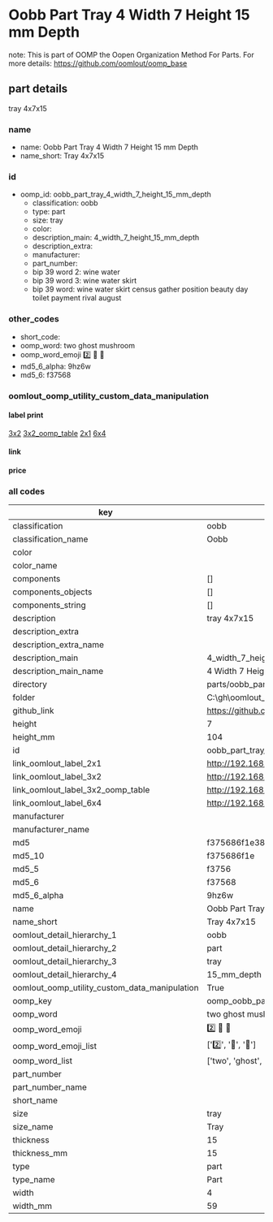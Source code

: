 # Oobb Part Tray 4 Width 7 Height 15 mm Depth  

note: This is part of OOMP the Oopen Organization Method For Parts. For more details: https://github.com/oomlout/oomp_base

##  part details
  



tray 4x7x15



### name
* name: Oobb Part Tray 4 Width 7 Height 15 mm Depth
* name_short: Tray 4x7x15 
### id
* oomp_id: oobb_part_tray_4_width_7_height_15_mm_depth
  * classification: oobb
  * type: part
  * size: tray
  * color: 
  * description_main: 4_width_7_height_15_mm_depth
  * description_extra: 
  * manufacturer: 
  * part_number: 
  * bip 39 word 2: wine water
  * bip 39 word 3: wine water skirt
  * bip 39 word: wine water skirt census gather position beauty day toilet payment rival august

### other_codes
* short_code: 
* oomp_word: two ghost mushroom
* oomp_word_emoji :two: :ghost: :mushroom:
* md5_6_alpha: 9hz6w
* md5_6: f37568






### oomlout_oomp_utility_custom_data_manipulation
#### label print
[3x2](http://192.168.1.245:1112/?label=oomp%209hz6w)
[3x2_oomp_table](http://192.168.1.108:1112/?label=oomp%209hz6w)
[2x1](http://192.168.1.242:1112/?label=oomp%209hz6w)
[6x4](http://192.168.1.55:1112/?label=oomp%209hz6w)    

#### link

                              

#### price







### all codes 
| key | value |  
| --- | --- |  
| classification | oobb |  
| classification_name | Oobb |  
| color |  |  
| color_name |  |  
| components | [] |  
| components_objects | [] |  
| components_string | [] |  
| description | tray 4x7x15 |  
| description_extra |  |  
| description_extra_name |  |  
| description_main | 4_width_7_height_15_mm_depth |  
| description_main_name | 4 Width 7 Height 15 mm Depth |  
| directory | parts/oobb_part_tray_4_width_7_height_15_mm_depth |  
| folder | C:\gh\oomlout_oobb_version_4_generated_parts\parts\oobb_part_tray_4_width_7_height_15_mm_depth |  
| github_link | https://github.com/oomlout/oomlout_oomp_part_src/tree/main/parts/oobb_part_tray_4_width_7_height_15_mm_depth |  
| height | 7 |  
| height_mm | 104 |  
| id | oobb_part_tray_4_width_7_height_15_mm_depth |  
| link_oomlout_label_2x1 | http://192.168.1.242:1112/?label=oomp%209hz6w |  
| link_oomlout_label_3x2 | http://192.168.1.245:1112/?label=oomp%209hz6w |  
| link_oomlout_label_3x2_oomp_table | http://192.168.1.108:1112/?label=oomp%209hz6w |  
| link_oomlout_label_6x4 | http://192.168.1.55:1112/?label=oomp%209hz6w |  
| manufacturer |  |  
| manufacturer_name |  |  
| md5 | f375686f1e380276a1b03255957df7dc |  
| md5_10 | f375686f1e |  
| md5_5 | f3756 |  
| md5_6 | f37568 |  
| md5_6_alpha | 9hz6w |  
| name | Oobb Part Tray 4 Width 7 Height 15 mm Depth |  
| name_short | Tray 4x7x15  |  
| oomlout_detail_hierarchy_1 | oobb |  
| oomlout_detail_hierarchy_2 | part |  
| oomlout_detail_hierarchy_3 | tray |  
| oomlout_detail_hierarchy_4 | 15_mm_depth |  
| oomlout_oomp_utility_custom_data_manipulation | True |  
| oomp_key | oomp_oobb_part_tray_4_width_7_height_15_mm_depth |  
| oomp_word | two ghost mushroom |  
| oomp_word_emoji | :two: :ghost: :mushroom: |  
| oomp_word_emoji_list | [':two:', ':ghost:', ':mushroom:'] |  
| oomp_word_list | ['two', 'ghost', 'mushroom'] |  
| part_number |  |  
| part_number_name |  |  
| short_name |  |  
| size | tray |  
| size_name | Tray |  
| thickness | 15 |  
| thickness_mm | 15 |  
| type | part |  
| type_name | Part |  
| width | 4 |  
| width_mm | 59 |  
